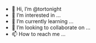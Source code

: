 - 👋 Hi, I’m @tortonight
- 👀 I’m interested in ...
- 🌱 I’m currently learning ...
- 💞️ I’m looking to collaborate on ...
- 📫 How to reach me ...

<!---
tortonight/tortonight is a ✨ special ✨ repository because its `README.md` (this file) appears on your GitHub profile.
You can click the Preview link to take a look at your changes.
--->
